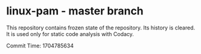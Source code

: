 # linux-pam - master branch

This repository contains frozen state of the repository.
Its history is cleared. It is used only for static code
analysis with Codacy.

Commit Time: 1704785634